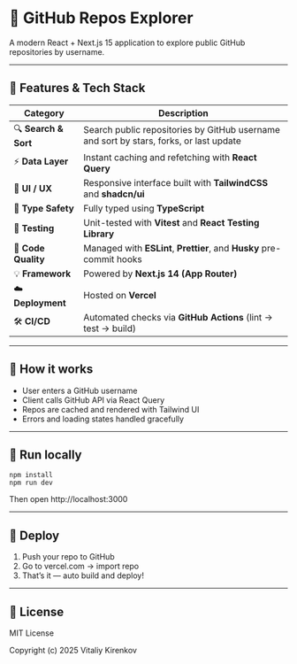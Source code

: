 # 🚀 GitHub Repos Explorer

A modern React + Next.js 15 application to explore public GitHub repositories by username.

---

## 🚀 Features & Tech Stack

| Category             | Description                                                                            |
| -------------------- | -------------------------------------------------------------------------------------- |
| 🔍 **Search & Sort** | Search public repositories by GitHub username and sort by stars, forks, or last update |
| ⚡ **Data Layer**    | Instant caching and refetching with **React Query**                                    |
| 🎨 **UI / UX**       | Responsive interface built with **TailwindCSS** and **shadcn/ui**                      |
| 🧱 **Type Safety**   | Fully typed using **TypeScript**                                                       |
| 🧪 **Testing**       | Unit-tested with **Vitest** and **React Testing Library**                              |
| 🔧 **Code Quality**  | Managed with **ESLint**, **Prettier**, and **Husky** pre-commit hooks                  |
| 💡 **Framework**     | Powered by **Next.js 14 (App Router)**                                                 |
| ☁️ **Deployment**    | Hosted on **Vercel**                                                                   |
| 🛠️ **CI/CD**         | Automated checks via **GitHub Actions** (lint → test → build)                          |

---

## 🧠 How it works

- User enters a GitHub username
- Client calls GitHub API via React Query
- Repos are cached and rendered with Tailwind UI
- Errors and loading states handled gracefully

---

## 🧪 Run locally

```
npm install
npm run dev
```

Then open http://localhost:3000

---

## 🚀 Deploy

1. Push your repo to GitHub
2. Go to vercel.com → import repo
3. That’s it — auto build and deploy!

---

## 🧾 License

MIT License

Copyright (c) 2025 Vitaliy Kirenkov
